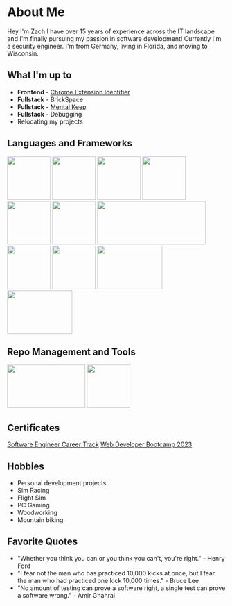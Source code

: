 # About Me
Hey I'm Zach I have over 15 years of experience across the IT landscape and I'm finally pursuing my passion in software development! Currently I'm a security engineer. I'm from Germany, living in Florida, and moving to Wisconsin.

## What I'm up to
* **Frontend** - [Chrome Extension Identifier](https://github.com/Zeonidas/chromeExtensionIdentifier)
* **Fullstack** - BrickSpace
* **Fullstack** - [Mental Keep](https://github.com/Zeonidas/Capstone1) 
* **Fullstack** - Debugging
* Relocating my projects

## Languages and Frameworks
<p align="left">
  <img width="100" height="100" src="https://i.pinimg.com/564x/b1/75/54/b175549d8268dd656b92e3b56988bdf9.jpg">
  <img width="100" height="100" src="https://soydigital.com/wp-content/uploads/2020/05/CSS3.jpg">
  <img  width="100" height="100" margin-right="15" src="https://upload.wikimedia.org/wikipedia/commons/thumb/6/6a/JavaScript-logo.png/800px-JavaScript-logo.png">
  <img width="100" height="100" src="https://logowik.com/content/uploads/images/python.jpg">
  <img width="100" height="100" src="https://user-images.githubusercontent.com/83305789/227732270-8af1d9ba-527b-4ca9-852c-93e06c006490.png">
  <img width="100" height="100" src="https://cdn-icons-png.flaticon.com/512/919/919825.png">
  <img width="250" height="100" src="https://encrypted-tbn0.gstatic.com/images?q=tbn:ANd9GcSZFZK19JR-nCAWXQ5Pyx7Yi1Lc0Ier1Gac3Q&usqp=CAU">
  <img width="100" height="100" src="https://repository-images.githubusercontent.com/410214337/070f2aba-d9d6-4699-b887-9a0f29015b1b">
  <img width="100" height="100" src="https://www.kindpng.com/picc/m/608-6084179_transparent-c-programming-png-c-sharp-logo-png.png">
  <img width="150" height="100" src="https://icon-library.com/images/postgresql-icon/postgresql-icon-12.jpg">
  <img width="150" height="100" src="https://www.commvault.com/wp-content/uploads/2019/08/sql-server_logo.jpg?quality=80&w=930">
</p>

## Repo Management and Tools
<p align="left">
  <img width="180" height="100" src="https://pmo365.com/wp-content/uploads/2021/09/Untitled-design-2.png">
  <img width="100" height="100" src="https://zlorn.gallerycdn.vsassets.io/extensions/zlorn/git-helper/1.0.4/1606137405912/Microsoft.VisualStudio.Services.Icons.Default">
</p>

## Certificates
[Software Engineer Career Track](https://api.accredible.com/v1/frontend/credential_website_embed_image/certificate/64548794)
[Web Developer Bootcamp 2023](https://www.udemy.com/certificate/UC-FPBVULG2/?utm_source=sendgrid.com&utm_medium=email&utm_campaign=email)

## Hobbies
* Personal development projects
* Sim Racing
* Flight Sim
* PC Gaming
* Woodworking
* Mountain biking

## Favorite Quotes
- "Whether you think you can or you think you can't, you're right." - Henry Ford
- "I fear not the man who has practiced 10,000 kicks at once, but I fear the man who had practiced one kick 10,000 times." - Bruce Lee
- "No amount of testing can prove a software right, a single test can prove a software wrong." - Amir Ghahrai




<!---
zeonitus/zeonitus is a ✨ special ✨ repository because its `README.md` (this file) appears on your GitHub profile.
You can click the Preview link to take a look at your changes.
--->
